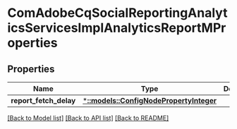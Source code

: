 # ComAdobeCqSocialReportingAnalyticsServicesImplAnalyticsReportMProperties

## Properties
Name | Type | Description | Notes
------------ | ------------- | ------------- | -------------
**report_fetch_delay** | [***::models::ConfigNodePropertyInteger**](configNodePropertyInteger.md) |  | [optional] 

[[Back to Model list]](../README.md#documentation-for-models) [[Back to API list]](../README.md#documentation-for-api-endpoints) [[Back to README]](../README.md)


